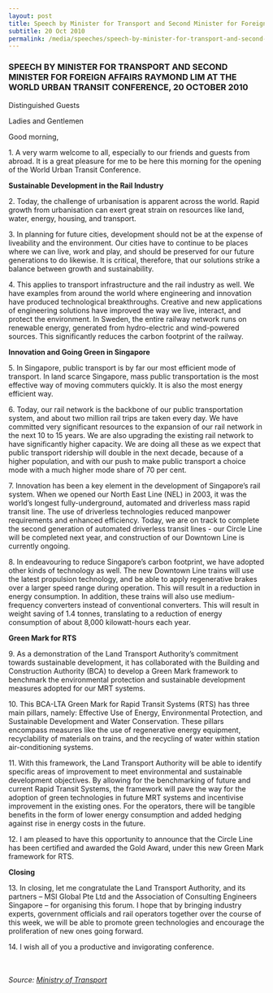 ```yaml
---
layout: post
title: Speech by Minister for Transport and Second Minister for Foreign Affairs Raymond Lim at the World Urban Transit Conference, 20 October 2010
subtitle: 20 Oct 2010
permalink: /media/speeches/speech-by-minister-for-transport-and-second-minister-for-foreign-affairs-raymond-lim-at-the-world-urban-transit-conference-20-october-2010
---
```


### SPEECH BY MINISTER FOR TRANSPORT AND SECOND MINISTER FOR FOREIGN AFFAIRS RAYMOND LIM AT THE WORLD URBAN TRANSIT CONFERENCE, 20 OCTOBER 2010

Distinguished Guests

Ladies and Gentlemen

Good morning,

1\. A very warm welcome to all, especially to our friends and guests from abroad. It is a great pleasure for me to be here this morning for the opening of the World Urban Transit Conference.

**Sustainable Development in the Rail Industry**

2\. Today, the challenge of urbanisation is apparent across the world. Rapid growth from urbanisation can exert great strain on resources like land, water, energy, housing, and transport.

3\. In planning for future cities, development should not be at the expense of liveability and the environment. Our cities have to continue to be places where we can live, work and play, and should be preserved for our future generations to do likewise. It is critical, therefore, that our solutions strike a balance between growth and sustainability.

4\. This applies to transport infrastructure and the rail industry as well. We have examples from around the world where engineering and innovation have produced technological breakthroughs. Creative and new applications of engineering solutions have improved the way we live, interact, and protect the environment. In Sweden, the entire railway network runs on renewable energy, generated from hydro-electric and wind-powered sources. This significantly reduces the carbon footprint of the railway.

**Innovation and Going Green in Singapore**

5\. In Singapore, public transport is by far our most efficient mode of transport. In land scarce Singapore, mass public transportation is the most effective way of moving commuters quickly. It is also the most energy efficient way.

6\. Today, our rail network is the backbone of our public transportation system, and about two million rail trips are taken every day. We have committed very significant resources to the expansion of our rail network in the next 10 to 15 years. We are also upgrading the existing rail network to have significantly higher capacity. We are doing all these as we expect that public transport ridership will double in the next decade, because of a higher population, and with our push to make public transport a choice mode with a much higher mode share of 70 per cent.

7\. Innovation has been a key element in the development of Singapore’s rail system. When we opened our North East Line (NEL) in 2003, it was the world’s longest fully-underground, automated and driverless mass rapid transit line. The use of driverless technologies reduced manpower requirements and enhanced efficiency. Today, we are on track to complete the second generation of automated driverless transit lines - our Circle Line will be completed next year, and construction of our Downtown Line is currently ongoing.

8\. In endeavouring to reduce Singapore’s carbon footprint, we have adopted other kinds of technology as well. The new Downtown Line trains will use the latest propulsion technology, and be able to apply regenerative brakes over a larger speed range during operation. This will result in a reduction in energy consumption. In addition, these trains will also use medium-frequency converters instead of conventional converters. This will result in weight saving of 1.4 tonnes, translating to a reduction of energy consumption of about 8,000 kilowatt-hours each year.

**Green Mark for RTS**

9\. As a demonstration of the Land Transport Authority’s commitment towards sustainable development, it has collaborated with the Building and Construction Authority (BCA) to develop a Green Mark framework to benchmark the environmental protection and sustainable development measures adopted for our MRT systems.

10\. This BCA-LTA Green Mark for Rapid Transit Systems (RTS) has three main pillars, namely: Effective Use of Energy, Environmental Protection, and Sustainable Development and Water Conservation. These pillars encompass measures like the use of regenerative energy equipment, recyclability of materials on trains, and the recycling of water within station air-conditioning systems.

11\. With this framework, the Land Transport Authority will be able to identify specific areas of improvement to meet environmental and sustainable development objectives. By allowing for the benchmarking of future and current Rapid Transit Systems, the framework will pave the way for the adoption of green technologies in future MRT systems and incentivise improvement in the existing ones. For the operators, there will be tangible benefits in the form of lower energy consumption and added hedging against rise in energy costs in the future.

12\. I am pleased to have this opportunity to announce that the Circle Line has been certified and awarded the Gold Award, under this new Green Mark framework for RTS.

**Closing**

13\. In closing, let me congratulate the Land Transport Authority, and its partners – MSI Global Pte Ltd and the Association of Consulting Engineers Singapore – for organising this forum. I hope that by bringing industry experts, government officials and rail operators together over the course of this week, we will be able to promote green technologies and encourage the proliferation of new ones going forward.

14\. I wish all of you a productive and invigorating conference.
<br><br><br>


*Source: [<a href="https://www.mot.gov.sg/" target="_blank">Ministry of Transport</a>](https://www.mot.gov.sg/)*